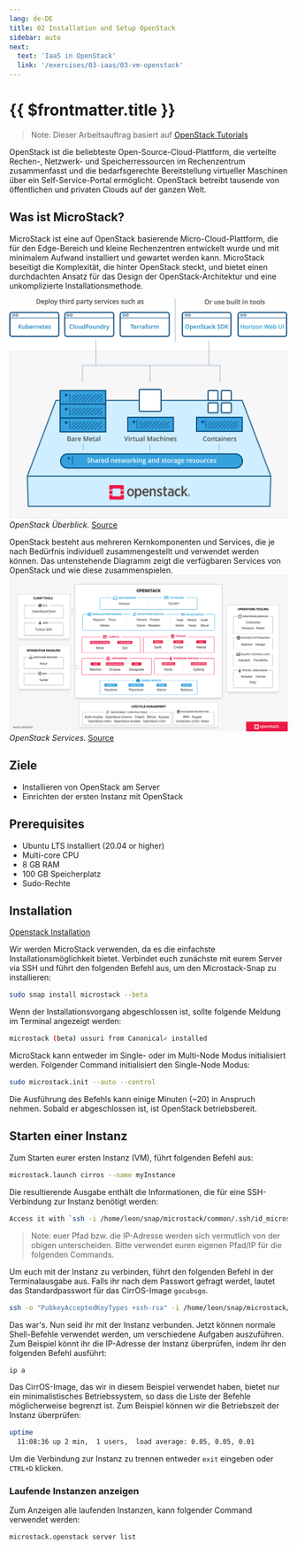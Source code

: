 ```yaml
---
lang: de-DE
title: 02 Installation und Setup OpenStack
sidebar: auto
next:
  text: 'IaaS in OpenStack'
  link: '/exercises/03-iaas/03-vm-openstack'
---
```


# {{ $frontmatter.title }}
> Note: Dieser Arbeitsauftrag basiert auf [OpenStack Tutorials](https://ubuntu.com/openstack/tutorials)

OpenStack ist die beliebteste Open-Source-Cloud-Plattform, die verteilte Rechen-, Netzwerk- und Speicherressourcen im Rechenzentrum zusammenfasst und die bedarfsgerechte Bereitstellung virtueller Maschinen über ein Self-Service-Portal ermöglicht. OpenStack betreibt tausende von öffentlichen und privaten Clouds auf der ganzen Welt.

## Was ist MicroStack?
MicroStack ist eine auf OpenStack basierende Micro-Cloud-Plattform, die für den Edge-Bereich und kleine Rechenzentren entwickelt wurde und mit minimalem Aufwand installiert und gewartet werden kann. MicroStack beseitigt die Komplexität, die hinter OpenStack steckt, und bietet einen durchdachten Ansatz für das Design der OpenStack-Architektur und eine unkomplizierte Installationsmethode. 

![OpenStack Overview](./img/openstack.svg)
*OpenStack Überblick.* [Source](https://www.freecodecamp.org/news/openstack-tutorial-operate-your-own-private-cloud/)

OpenStack besteht aus mehreren Kernkomponenten und Services, die je nach Bedürfnis individuell zusammengestellt und verwendet werden können.
Das untenstehende Diagramm zeigt die verfügbaren Services von OpenStack und wie diese zusammenspielen.
![OpenStack Map](./img/openstack-map.svg)
*OpenStack Services.* [Source](https://www.freecodecamp.org/news/openstack-tutorial-operate-your-own-private-cloud/)


## Ziele
* Installieren von OpenStack am Server
* Einrichten der ersten Instanz mit OpenStack

## Prerequisites
* Ubuntu LTS installiert (20.04 or higher)
* Multi-core CPU
* 8 GB RAM
* 100 GB Speicherplatz
* Sudo-Rechte

## Installation
[Openstack Installation](https://ubuntu.com/tutorials/install-openstack-on-your-workstation-and-launch-your-first-instance#1-overview)

Wir werden MicroStack verwenden, da es die einfachste Installationsmöglichkeit bietet. Verbindet euch zunächste mit eurem Server via SSH und führt den folgenden Befehl aus, um den Microstack-Snap zu installieren:

```bash
sudo snap install microstack --beta
```

Wenn der Installationsvorgang abgeschlossen ist, sollte folgende Meldung im Terminal angezeigt werden:
```bash
microstack (beta) ussuri from Canonical✓ installed
```

MicroStack kann entweder im Single- oder im Multi-Node Modus initialisiert werden. Folgender Command initialisiert den Single-Node Modus:

```bash
sudo microstack.init --auto --control
```

Die Ausführung des Befehls kann einige Minuten (~20) in Anspruch nehmen. Sobald er abgeschlossen ist, ist OpenStack betriebsbereit.

## Starten einer Instanz
Zum Starten eurer ersten Instanz (VM), führt folgenden Befehl aus:
```bash
microstack.launch cirros --name myInstance
```

Die resultierende Ausgabe enthält die Informationen, die für eine SSH-Verbindung zur Instanz benötigt werden:
```bash
Access it with `ssh -i /home/leon/snap/microstack/common/.ssh/id_microstack cirros@10.20.20.71`
```
> Note: euer Pfad bzw. die IP-Adresse werden sich vermutlich von der obigen unterscheiden. Bitte verwendet euren eigenen Pfad/IP für die folgenden Commands.

Um euch mit der Instanz zu verbinden, führt den folgenden Befehl in der Terminalausgabe aus. Falls ihr nach dem Passwort gefragt werdet, lautet das Standardpasswort für das CirrOS-Image `gocubsgo`.

```bash
ssh -o "PubkeyAcceptedKeyTypes +ssh-rsa" -i /home/leon/snap/microstack/common/.ssh/id_microstack cirros@10.20.20.71
```

Das war's. Nun seid ihr mit der Instanz verbunden. Jetzt können normale Shell-Befehle verwendet werden, um verschiedene Aufgaben auszuführen. Zum Beispiel könnt ihr die IP-Adresse der Instanz überprüfen, indem ihr den folgenden Befehl ausführt:

```bash
ip a
```

Das CirrOS-Image, das wir in diesem Beispiel verwendet haben, bietet nur ein minimalistisches Betriebssystem, so dass die Liste der Befehle möglicherweise begrenzt ist. Zum Beispiel können wir die Betriebszeit der Instanz überprüfen:

```bash
uptime
  11:08:36 up 2 min,  1 users,  load average: 0.05, 0.05, 0.01
```

Um die Verbindung zur Instanz zu trennen entweder ``exit`` eingeben
oder ``CTRL+D`` klicken.

### Laufende Instanzen anzeigen

Zum Anzeigen alle laufenden Instanzen, kann folgender Command verwendet werden:
```bash
microstack.openstack server list
```